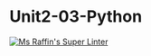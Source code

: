 # Unit2-03-Python
[![Ms Raffin's Super Linter](https://github.com/ICS3U-C-Programming-Amara-T/Unit2-03-Python/workflows/Mr%20Coxall's%20Super%20Linter/badge.svg)](https://github.com/ICS3U-C-Programming-Amara-T/Unit2-03-Python/actions/)
